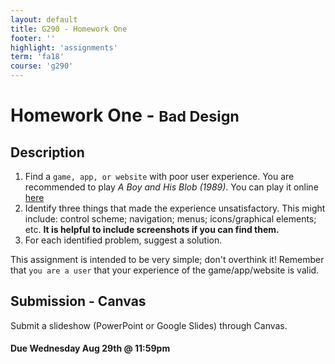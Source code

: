 ```yaml
---
layout: default
title: G290 - Homework One
footer: ''
highlight: 'assignments'
term: 'fa18'
course: 'g290'
---
```

# Homework One - <small>Bad Design</small>
## Description
1. Find a `game, app, or website` with poor user experience. You are recommended to play _A Boy and His Blob (1989)_. You can play it online [here](http://www.8bbit.com/play/boy/150)
2. Identify three things that made the experience unsatisfactory. This might include: control scheme; navigation; menus; icons/graphical elements; etc. __It is helpful to include screenshots if you can find them.__
3. For each identified problem, suggest a solution.

This assignment is intended to be very simple; don't overthink it! Remember that `you are a user` that your experience of the game/app/website is valid.


## Submission - Canvas
Submit a slideshow (PowerPoint or Google Slides) through Canvas.

#### **Due Wednesday Aug 29th @ 11:59pm**